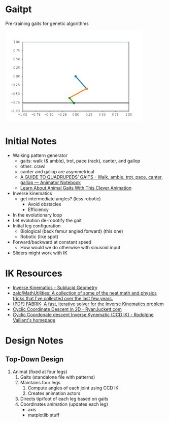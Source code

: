 # Gaitpt

Pre-training gaits for genetic algorithms

![](example.gif)

# Initial Notes

- Walking pattern generator
	+ gaits: walk (& amble), trot, pace (rack), canter, and gallop
	+ other: crawl
	+ canter and gallop are asymmetrical
	+ [A GUIDE TO QUADRUPEDS’ GAITS - Walk, amble, trot, pace, canter, gallop — Animator Notebook](https://www.animatornotebook.com/learn/quadrupeds-gaits)
	+ [Learn About Animal Gaits With This Clever Animation](https://mymodernmet.com/animal-gaits-animation-stephen-cunnane)
- Inverse kinematics
	+ get intermediate angles? (less robotic)
		* Avoid obstacles
		* Efficiency
- In the evolutionary loop
- Let evolution de-robotify the gait
- Initial leg configuration
	+ Biological (back femur angled forward) (this one)
	+ Robotic (like spot)
- Forward/backward at constant speed
	+ How would we do otherwise with sinusoid input
- Sliders might work with IK

# IK Resources

- [Inverse Kinematics - Sublucid Geometry](https://zalo.github.io/blog/inverse-kinematics)
- [zalo/MathUtilities: A collection of some of the neat math and physics tricks that I've collected over the last few years.](https://github.com/zalo/MathUtilities)
- [(PDF) FABRIK: A fast, iterative solver for the Inverse Kinematics problem](https://www.researchgate.net/publication/220632147_FABRIK_A_fast_iterative_solver_for_the_Inverse_Kinematics_problem)
- [Cyclic Coordinate Descent in 2D - RyanJuckett.com](https://www.ryanjuckett.com/cyclic-coordinate-descent-in-2d)
- [Cyclic Coordonate descent Inverse Kynematic (CCD IK) - Rodolphe Vaillant's homepage](http://rodolphe-vaillant.fr/?e=114)

# Design Notes

## Top-Down Design

1. Animat (fixed at four legs)
	1. Gaits (standalone file with patterns)
	2. Maintains four legs
		1. Compute angles of each joint using CCD IK
		2. Creates animation actors
	3. Directs tip/foot of each leg based on gaits
	4. Coordinates animation (updates each leg)
		+ axis
		+ matplotlib stuff
